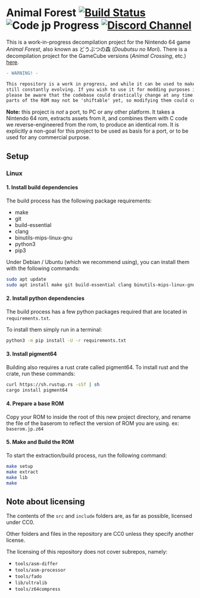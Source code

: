 # Animal Forest [![Build Status][jenkins-badge]][jenkins] ![Code jp Progress] [![Discord Channel][discord-badge]][discord]

[jenkins]: https://jenkins.deco.mp/job/AF/job/main
[jenkins-badge]: https://img.shields.io/jenkins/build?jobUrl=https%3A%2F%2Fjenkins.deco.mp%2Fjob%2FAF%2Fjob%2Fmain

[Code jp Progress]: https://img.shields.io/endpoint?label=Code%20jp&url=https%3A%2F%2Fprogress.deco.mp%2Fdata%2Fanimalforest%2Fjp%2Fcode%2F%3Fmode%3Dshield%26measure%3Dall

[discord]: https://discord.zelda64.dev
[discord-badge]: https://img.shields.io/discord/688807550715560050?color=%237289DA&logo=discord&logoColor=%23FFFFFF

This is a work-in-progress decompilation project for the Nintendo 64 game *Animal Forest*, also known as どうぶつの森 (*Doubutsu no Mori*).
There is a decompilation project for the GameCube versions (*Animal Crossing*, etc.) [here](https://github.com/Prakxo/ac-decomp/).

```diff
- WARNING! -

This repository is a work in progress, and while it can be used to make certain changes, it's 
still constantly evolving. If you wish to use it for modding purposes in its current state,
please be aware that the codebase could drastically change at any time. Also note that some
parts of the ROM may not be 'shiftable' yet, so modifying them could currently be difficult.
```

**Note:** this project is *not* a port, to PC or any other platform.
It takes a Nintendo 64 rom, extracts assets from it, and combines them with C code we reverse-engineered from the rom, to produce an identical rom.
It is explicitly a non-goal for this project to be used as basis for a port, or to be used for any commercial purpose.

## Setup

### Linux

#### 1. Install build dependencies

The build process has the following package requirements:

* make
* git
* build-essential
* clang
* binutils-mips-linux-gnu
* python3
* pip3

Under Debian / Ubuntu (which we recommend using), you can install them with the following commands:

```bash
sudo apt update
sudo apt install make git build-essential clang binutils-mips-linux-gnu python3 python3-pip
```

#### 2. Install python dependencies

The build process has a few python packages required that are located in `requirements.txt`.

To install them simply run in a terminal:

```bash
python3 -m pip install -U -r requirements.txt
```

#### 3. Install pigment64

Building also requires a rust crate called pigment64. To install rust and the crate, run these commands:

```bash
curl https://sh.rustup.rs -sSf | sh
cargo install pigment64
```

#### 4. Prepare a base ROM

Copy your ROM to inside the root of this new project directory, and rename the file of the baserom to reflect the version of ROM you are using. ex: `baserom.jp.z64`

#### 5. Make and Build the ROM

To start the extraction/build process, run the following command:

```bash
make setup
make extract
make lib
make
```

## Note about licensing

The contents of the `src` and `include` folders are, as far as possible, licensed under CC0.

Other folders and files in the repository are CC0 unless they specify another license.

The licensing of this repository does not cover subrepos, namely:

* `tools/asm-differ`
* `tools/asm-processor`
* `tools/fado`
* `lib/ultralib`
* `tools/z64compress`
